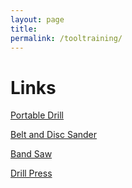 ```yaml
---
layout: page
title: 
permalink: /tooltraining/
---
```

# Links
[Portable Drill](https://goo.gl/forms/cvp3JxBkIvO1nK462)

[Belt and Disc Sander](https://goo.gl/forms/sgIvpWfMalvQqypP2)

[Band Saw](https://goo.gl/forms/b2chzRPb2TnObY7L2)

[Drill Press](https://goo.gl/forms/qKts9VAfvX1rqBP52)
